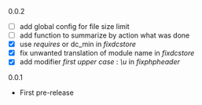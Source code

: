 0.0.2
- [ ] add global config for file size limit
- [ ] add function to summarize by action what was done
- [x] use _requires_ or dc_min in _fixdcstore_
- [x] fix unwanted translation of module name in _fixdcstore_
- [x] add modifier _first upper case_ : _\u_ in _fixphpheader_

0.0.1
- First pre-release